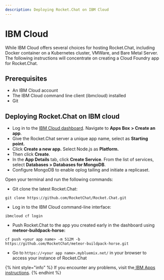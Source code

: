 ```yaml
---
description: Deploying Rocket.Chat on IBM Cloud
---
```


# IBM Cloud

While IBM Cloud offers several choices for hosting Rocket.Chat, including Docker container on a Kubernetes cluster, VMWare, and Bare Metal Server. The following instructions will concentrate on creating a Cloud Foundry app for Rocket.Chat.

## Prerequisites

* An IBM Cloud account
* The IBM Cloud command line client (ibmcloud) installed
* Git

## Deploying Rocket.Chat on IBM cloud

* Log in to the [IBM Cloud dashboard](https://cloud.ibm.com/). Navigate to **Apps Box** **> Create an app**.
* Give the Rocket.Chat server a unique app name, select as **Starting point.**
* Click **Create a new app.** Select Node.js as **Platform.**&#x20;
* Then click **Create**.
* In the **App Details** tab, click **Create Service**. From the list of services, select **Databases > Databases for MongoDB**.
* Configure MongoDB to enable oplog tailing and initiate a replicaset.

Open your terminal and run the following commands:

* Git clone the latest Rocket.Chat:

```
git clone https://github.com/RocketChat/Rocket.Chat.git
```

* Log in to the IBM Cloud command-line interface:

```
ibmcloud cf login
```

* Push Rocket.Chat to the app you created early in the dashboard using **meteor-buildpack-horse:**

```
cf push <your app name> -m 512M -b https://github.com/RocketChat/meteor-buildpack-horse.git
```

* Go to `https://<your app name>.mybluemix.net/` in your browser to access your instance of Rocket.Chat

{% hint style="info" %}
If you encounter any problems, visit the[ IBM Apps instructions](https://cloud.ibm.com/docs/apps?topic=apps-getting-started).
{% endhint %}
